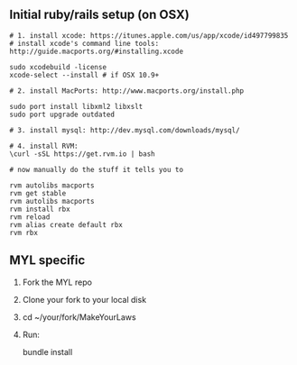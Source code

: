 Initial ruby/rails setup (on OSX)
---------------------------------

    # 1. install xcode: https://itunes.apple.com/us/app/xcode/id497799835
    # install xcode's command line tools: http://guide.macports.org/#installing.xcode

    sudo xcodebuild -license
    xcode-select --install # if OSX 10.9+

    # 2. install MacPorts: http://www.macports.org/install.php

    sudo port install libxml2 libxslt
    sudo port upgrade outdated

    # 3. install mysql: http://dev.mysql.com/downloads/mysql/

    # 4. install RVM:
    \curl -sSL https://get.rvm.io | bash

    # now manually do the stuff it tells you to

    rvm autolibs macports
    rvm get stable
    rvm autolibs macports
    rvm install rbx
    rvm reload
    rvm alias create default rbx
    rvm rbx


MYL specific
------------

1. Fork the MYL repo
2. Clone your fork to your local disk
3. cd ~/your/fork/MakeYourLaws
4. Run:

    bundle install

